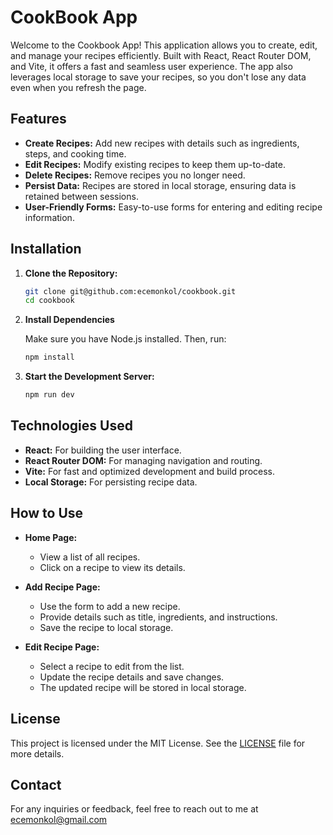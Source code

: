 # CookBook App

Welcome to the Cookbook App! This application allows you to create, edit, and manage your recipes efficiently. Built with React, React Router DOM, and Vite, it offers a fast and seamless user experience. The app also leverages local storage to save your recipes, so you don't lose any data even when you refresh the page.

## Features

- **Create Recipes:** Add new recipes with details such as ingredients, steps, and cooking time.
- **Edit Recipes:** Modify existing recipes to keep them up-to-date.
- **Delete Recipes:** Remove recipes you no longer need.
- **Persist Data:** Recipes are stored in local storage, ensuring data is retained between sessions.
- **User-Friendly Forms:** Easy-to-use forms for entering and editing recipe information.

## Installation

1. **Clone the Repository:**

   ```sh
   git clone git@github.com:ecemonkol/cookbook.git
   cd cookbook

   ```

2. **Install Dependencies**

   Make sure you have Node.js installed. Then, run:

   ```sh
   npm install

   ```

3. **Start the Development Server:**

   ```sh
   npm run dev
   ```

## Technologies Used

- **React:** For building the user interface.
- **React Router DOM:** For managing navigation and routing.
- **Vite:** For fast and optimized development and build process.
- **Local Storage:** For persisting recipe data.

## How to Use

- **Home Page:**

  - View a list of all recipes.
  - Click on a recipe to view its details.

- **Add Recipe Page:**

  - Use the form to add a new recipe.
  - Provide details such as title, ingredients, and instructions.
  - Save the recipe to local storage.

- **Edit Recipe Page:**
  - Select a recipe to edit from the list.
  - Update the recipe details and save changes.
  - The updated recipe will be stored in local storage.

## License

This project is licensed under the MIT License. See the [LICENSE](LICENSE) file for more details.

## Contact

For any inquiries or feedback, feel free to reach out to me at ecemonkol@gmail.com
